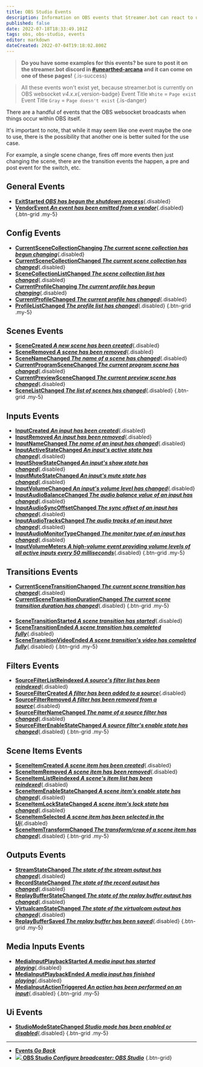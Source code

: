 ```yaml
---
title: OBS Studio Events
description: Information on OBS events that Streamer.bot can react to using actions.
published: false
date: 2022-07-18T18:33:49.101Z
tags: obs, obs-studio, events
editor: markdown
dateCreated: 2022-07-04T19:18:02.800Z
---
```


> **Do you have some examples for this events? be sure to post it on the streamer.bot discord in [#unearthed-arcana](https://discord.gg/RCcH54hWck) and it can come on one of these pages!**
{.is-success}


> All these events won't exist yet, because streamer.bot is currently on OBS websocket *v4.x.x*{.version-badge} 
> Event Title `White` = `Page exist`
> Event Title `Gray` = `Page doesn't exist`
{.is-danger}

There are a handful of events that the OBS websocket broadcasts when things occur within OBS itself.

It's important to note, that while it may seem like one event maybe the one to use, there is the possibility that another one is better suited for the use case.

For example, a single scene change, fires off more events then just changing the scene, there are the transition events the happen, a pre and post event for the switch, etc.

## General Events
* [**ExitStarted *OBS has begun the shutdown process***](){.disabled}
* [**VendorEvent *An event has been emitted from a vendor***](){.disabled}
{.btn-grid .my-5}

## Config Events
* [**CurrentSceneCollectionChanging *The current scene collection has begun changing***](){.disabled}
* [**CurrentSceneCollectionChanged *The current scene collection has changed***](){.disabled}
* [**SceneCollectionListChanged *The scene collection list has changed***](){.disabled}
* [**CurrentProfileChanging *The current profile has begun changing***](){.disabled}
* [**CurrentProfileChanged *The current profile has changed***](){.disabled}
* [**ProfileListChanged *The profile list has changed***](){.disabled}
{.btn-grid .my-5}

## Scenes Events
* [**SceneCreated *A new scene has been created***](){.disabled}
* [**SceneRemoved *A scene has been removed***](){.disabled}
* [**SceneNameChanged *The name of a scene has changed***](){.disabled}
* [**CurrentProgramSceneChanged *The current program scene has changed***](){.disabled}
* [**CurrentPreviewSceneChanged *The current preview scene has changed***](){.disabled}
* [**SceneListChanged *The list of scenes has changed***](){.disabled}
{.btn-grid .my-5}

## Inputs Events
* [**InputCreated *An input has been created***](){.disabled}
* [**InputRemoved *An input has been removed***](){.disabled}
* [**InputNameChanged *The name of an input has changed***](){.disabled}
* [**InputActiveStateChanged *An input's active state has changed***](){.disabled}
* [**InputShowStateChanged *An input's show state has changed***](){.disabled}
* [**InputMuteStateChanged *An input's mute state has changed***](){.disabled}
* [**InputVolumeChanged *An input's volume level has changed***](){.disabled}
* [**InputAudioBalanceChanged *The audio balance value of an input has changed***](){.disabled}
* [**InputAudioSyncOffsetChanged *The sync offset of an input has changed***](){.disabled}
* [**InputAudioTracksChanged *The audio tracks of an input have changed***](){.disabled}
* [**InputAudioMonitorTypeChanged *The monitor type of an input has changed***](){.disabled}
* [**InputVolumeMeters *A high-volume event providing volume levels of all active inputs every 50 milliseconds***](){.disabled}
{.btn-grid .my-5}

## Transitions Events
* [**CurrentSceneTransitionChanged *The current scene transition has changed***](){.disabled}
* [**CurrentSceneTransitionDurationChanged *The current scene transition duration has changed***](){.disabled}
{.btn-grid .my-5}
#####
* [**SceneTransitionStarted *A scene transition has started***](){.disabled}
* [**SceneTransitionEnded *A scene transition has completed fully***](){.disabled}
* [**SceneTransitionVideoEnded *A scene transition's video has completed fully***](){.disabled}
{.btn-grid .my-5}

## Filters Events
* [**SourceFilterListReindexed *A source's filter list has been reindexed***](){.disabled}
* [**SourceFilterCreated *A filter has been added to a source***](){.disabled}
* [**SourceFilterRemoved *A filter has been removed from a source***](){.disabled}
* [**SourceFilterNameChanged *The name of a source filter has changed***](){.disabled}
* [**SourceFilterEnableStateChanged *A source filter's enable state has changed***](){.disabled}
{.btn-grid .my-5}

## Scene Items Events
* [**SceneItemCreated *A scene item has been created***](){.disabled}
* [**SceneItemRemoved *A scene item has been removed***](){.disabled}
* [**SceneItemListReindexed *A scene's item list has been reindexed***](){.disabled}
* [**SceneItemEnableStateChanged *A scene item's enable state has changed***](){.disabled}
* [**SceneItemLockStateChanged *A scene item's lock state has changed***](){.disabled}
* [**SceneItemSelected *A scene item has been selected in the Ui***](){.disabled}
* [**SceneItemTransformChanged *The transform/crop of a scene item has changed***](){.disabled}
{.btn-grid .my-5}

## Outputs Events
* [**StreamStateChanged *The state of the stream output has changed***](){.disabled}
* [**RecordStateChanged *The state of the record output has changed***](){.disabled}
* [**ReplayBufferStateChanged *The state of the replay buffer output has changed***](){.disabled}
* [**VirtualcamStateChanged *The state of the virtualcam output has changed***](){.disabled}
* [**ReplayBufferSaved *The replay buffer has been saved***](){.disabled}
{.btn-grid .my-5}

## Media Inputs Events
* [**MediaInputPlaybackStarted *A media input has started playing***](){.disabled}
* [**MediaInputPlaybackEnded *A media input has finished playing***](){.disabled}
* [**MediaInputActionTriggered *An action has been performed on an input***](){.disabled}
{.btn-grid .my-5}

## Ui Events
* [**StudioModeStateChanged *Studio mode has been enabled or disabled***](){.disabled}
{.btn-grid .my-5}

---

- [<i class="mdi mdi-chevron-left"></i>**Events *Go Back***](/en/Events)
- [<img src="https://streamer.bot/img/integrations/obs.svg"/> **OBS Studio *Configure broadcaster: OBS Studio***](/en/Broadcasters/OBS)
{.btn-grid}